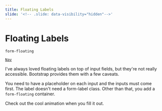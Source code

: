 ```yaml
---
title: Floating Labels
slide: '<!-- .slide: data-visibility="hidden"-->'
---
```


<!-- .slide: data-state="layout-title" class="bg-dark"-->

# Floating Labels

`form-floating`

<a href="https://codepen.io/planetoftheweb/pen/JjEevYo?editors=1000" target="_blank"><code class="code-royal">Nav</code></a>

> >

I've always loved floating labels on top of input fields, but they're not really accessible. Bootstrap provides them with a few caveats.

You need to have a placeholder on each input and the inputs must come first. The label doesn't need a form-label class. Other than that, you add a `form-floating` container.

Check out the cool animation when you fill it out.
